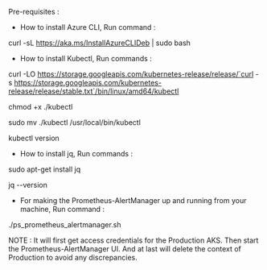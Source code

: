 Pre-requisites : 
- How to install Azure CLI,
Run command : 

curl -sL https://aka.ms/InstallAzureCLIDeb | sudo bash

- How to install Kubectl,
Run commands :

curl -LO https://storage.googleapis.com/kubernetes-release/release/`curl -s https://storage.googleapis.com/kubernetes-release/release/stable.txt`/bin/linux/amd64/kubectl

chmod +x ./kubectl

sudo mv ./kubectl /usr/local/bin/kubectl

kubectl version

- How to install jq,
Run commands :

sudo apt-get install jq

jq --version

- For making the Prometheus-AlertManager up and running from your machine,
Run command : 

./ps_prometheus_alertmanager.sh

NOTE : It will first get access credentials for the Production AKS.
Then start the Prometheus-AlertManager UI.
And at last will delete the context of Production to avoid any discrepancies.
